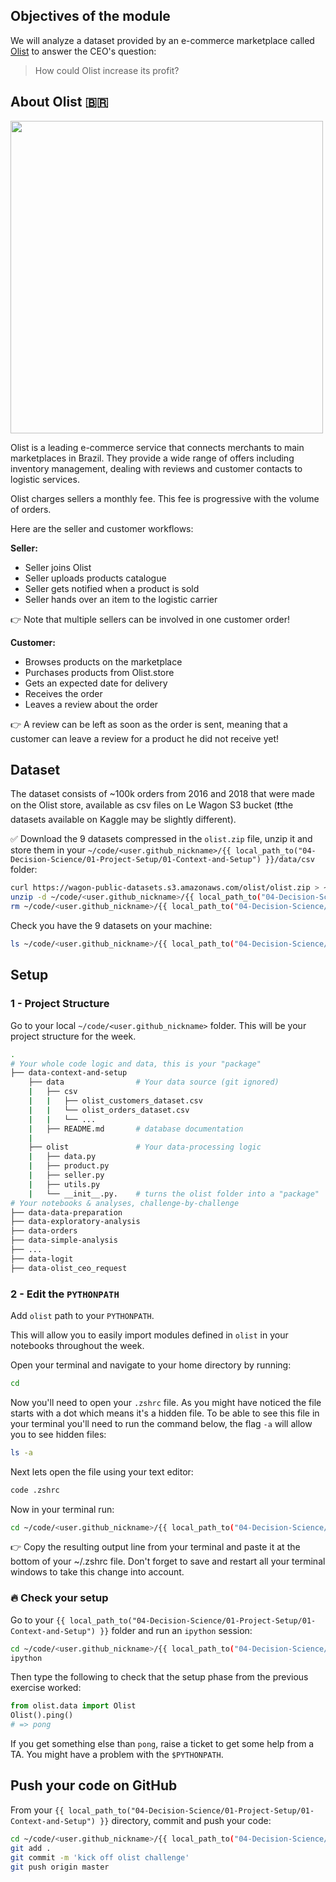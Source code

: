 ## Objectives of the module

We will analyze a dataset provided by an e-commerce marketplace called [Olist](https://www.olist.com) to answer the CEO's question:

> How could Olist increase its profit?

## About Olist 🇧🇷

<img src="https://wagon-public-datasets.s3.amazonaws.com/data-science-images/best-practices/olist.png" width="500"/>

Olist is a leading e-commerce service that connects merchants to main marketplaces in Brazil. They provide a wide range of offers including inventory management, dealing with reviews and customer contacts to logistic services.

Olist charges sellers a monthly fee. This fee is progressive with the volume of orders.

Here are the seller and customer workflows:

**Seller:**

- Seller joins Olist
- Seller uploads products catalogue
- Seller gets notified when a product is sold
- Seller hands over an item to the logistic carrier

👉 Note that multiple sellers can be involved in one customer order!

**Customer:**

- Browses products on the marketplace
- Purchases products from Olist.store
- Gets an expected date for delivery
- Receives the order
- Leaves a review about the order

👉 A review can be left as soon as the order is sent, meaning that a customer can leave a review for a product he did not receive yet!

## Dataset

The dataset consists of ~100k orders from 2016 and 2018 that were made on the Olist store, available as csv files on Le Wagon S3 bucket (❗️the datasets available on Kaggle may be slightly different).

✅ Download the 9 datasets compressed in the `olist.zip` file, unzip it and store them in your `~/code/<user.github_nickname>/{{ local_path_to("04-Decision-Science/01-Project-Setup/01-Context-and-Setup") }}/data/csv` folder:

```bash
curl https://wagon-public-datasets.s3.amazonaws.com/olist/olist.zip > ~/code/<user.github_nickname>/{{ local_path_to("04-Decision-Science/01-Project-Setup/01-Context-and-Setup") }}/data/csv/olist.zip
unzip -d ~/code/<user.github_nickname>/{{ local_path_to("04-Decision-Science/01-Project-Setup/01-Context-and-Setup") }}/data/csv/ ~/code/<user.github_nickname>/{{ local_path_to("04-Decision-Science/01-Project-Setup/01-Context-and-Setup") }}/data/csv/olist.zip
rm ~/code/<user.github_nickname>/{{ local_path_to("04-Decision-Science/01-Project-Setup/01-Context-and-Setup") }}/data/csv/olist.zip
```

Check you have the 9 datasets on your machine:

```bash
ls ~/code/<user.github_nickname>/{{ local_path_to("04-Decision-Science/01-Project-Setup/01-Context-and-Setup") }}/data/csv
```

## Setup

### 1 - Project Structure
Go to your local `~/code/<user.github_nickname>` folder.
This will be your project structure for the week.

```bash
.
# Your whole code logic and data, this is your "package"
├── data-context-and-setup
    ├── data                # Your data source (git ignored)
    |   ├── csv
    |   |   ├── olist_customers_dataset.csv
    |   |   └── olist_orders_dataset.csv
    |   |   └── ...
    |   ├── README.md       # database documentation
    |
    ├── olist               # Your data-processing logic
    |   ├── data.py
    |   ├── product.py
    |   ├── seller.py
    |   ├── utils.py
    |   └── __init__.py.    # turns the olist folder into a "package"
# Your notebooks & analyses, challenge-by-challenge
├── data-data-preparation
├── data-exploratory-analysis
├── data-orders
├── data-simple-analysis
├── ...
├── data-logit
├── data-olist_ceo_request
```

### 2 - Edit the `PYTHONPATH`

Add `olist` path to your `PYTHONPATH`.

This will allow you to easily import modules defined in `olist` in your notebooks throughout the week.

Open your terminal and navigate to your home directory by running:

```bash
cd
```

Now you'll need to open your `.zshrc` file. As you might have noticed the file starts with a dot which means it's a hidden file. To be able to see this file in your terminal you'll need to run the command below, the flag `-a` will allow you to see hidden files:

```bash
ls -a
```

Next lets open the file using your text editor:

```bash
code .zshrc
```

Now in your terminal run:
```bash
cd ~/code/<user.github_nickname>/{{ local_path_to("04-Decision-Science/01-Project-Setup/01-Context-and-Setup") }} && echo "export PYTHONPATH=\"$(pwd):\$PYTHONPATH\""
```

👉 Copy the resulting output line from your terminal and paste it at the bottom of your ~/.zshrc file. Don't forget to save and restart all your terminal windows to take this change into account.



### 🔥 Check your setup

Go to your `{{ local_path_to("04-Decision-Science/01-Project-Setup/01-Context-and-Setup") }}` folder and run an `ipython` session:

```bash
cd ~/code/<user.github_nickname>/{{ local_path_to("04-Decision-Science/01-Project-Setup/01-Context-and-Setup") }}
ipython
```

Then type the following to check that the setup phase from the previous exercise worked:

```python
from olist.data import Olist
Olist().ping()
# => pong
```

If you get something else than `pong`, raise a ticket to get some help from a TA. You might have a problem with the `$PYTHONPATH`.

## Push your code on GitHub

From your `{{ local_path_to("04-Decision-Science/01-Project-Setup/01-Context-and-Setup") }}` directory, commit and push your code:

```bash
cd ~/code/<user.github_nickname>/{{ local_path_to("04-Decision-Science/01-Project-Setup/01-Context-and-Setup") }}
git add .
git commit -m 'kick off olist challenge'
git push origin master
```
